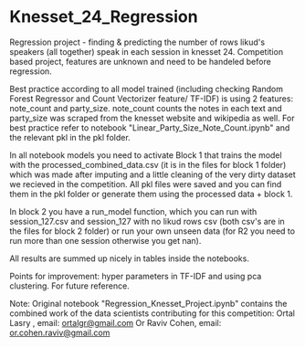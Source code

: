 # Knesset_24_Regression
Regression project - finding &amp; predicting the number of rows likud's speakers (all together) speak in each session in knesset 24. Competition based project, features are unknown and need to be handeled before regression.

Best practice according to all model trained (including checking Random Forest Regressor and Count Vectorizer feature/ TF-IDF) is using 2 features: note_count and party_size. note_count counts the notes in each text and party_size was scraped from the knesset website and wikipedia as well.
For best practice refer to notebook "Linear_Party_Size_Note_Count.ipynb" and the relevant pkl in the pkl folder.

In all notebook models you need to activate Block 1 that trains the model with the processed_combined_data.csv (it is in the files for block 1 folder) which was made after imputing and a little cleaning of the very dirty dataset we recieved in the competition. All pkl files were saved and you can find them in the pkl folder or generate them using the processed data + block 1.

In block 2 you have a run_model function, which you can run with session_127.csv and session_127 with no likud rows csv (both csv's are in the files for block 2 folder) or run your own unseen data (for R2 you need to run more than one session otherwise you get nan).

All results are summed up nicely in tables inside the notebooks.

Points for improvement: hyper parameters in TF-IDF and using pca clustering. For future reference.

Note: Original notebook "Regression_Knesset_Project.ipynb" contains the combined work of the data scientists contributing for this competition:
Ortal Lasry , email: ortalgr@gmail.com
Or Raviv Cohen, email: or.cohen.raviv@gmail.com

